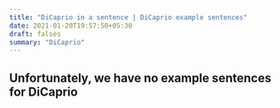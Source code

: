 ```yaml
---
title: "DiCaprio in a sentence | DiCaprio example sentences"
date: 2021-01-20T19:57:50+05:30
draft: falses
summary: "DiCaprio"
---
```

## Unfortunately, we have no example sentences for DiCaprio                 
